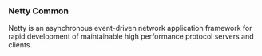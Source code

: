### Netty Common

Netty is an asynchronous event-driven network application framework for
rapid development of maintainable high performance protocol servers and clients.
